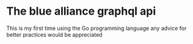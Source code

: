 # The blue alliance graphql api

This is my first time using the Go programming language any advice for better practices would be appreciated
